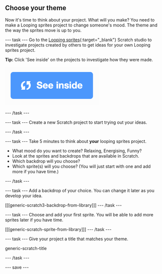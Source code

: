 ## Choose your theme
Now it's time to think about your project. What will you make? You need to make a Looping sprites project to change someone's mood. The theme and the way the sprites move is up to you.  

--- task ---
Go to the [Looping sprites](https://scratch.mit.edu/studios/27014672){:target="_blank"} Scratch studio to investigate projects created by others to get ideas for your own Looping sprites project. 

**Tip:** Click 'See inside' on the projects to investigate how they were made.

![See inside icon](images/see_inside.png)

--- /task ---

--- task ---
Create a new Scratch project to start trying out your ideas.

--- /task ---

--- task ---
Take 5 minutes to think about **your** looping sprites project. 

+ What mood do you want to create? Relaxing, Energising, Funny?
+ Look at the sprites and backdrops that are available in Scratch.
+ Which backdrop will you choose? 
+ Which sprite(s) will you choose? (You will just start with one and add more if you have time.)

--- /task ---

--- task ---
Add a backdrop of your choice. You can change it later as you develop your idea. 

[[[generic-scratch3-backdrop-from-library]]]
--- /task ---

--- task ---
Choose and add your first sprite. You will be able to add more sprites later if you have time. 

[[[generic-scratch-sprite-from-library]]]
--- /task ---

--- task ---
Give your project a title that matches your theme. 

generic-scratch-title

--- /task ---

--- save ---
